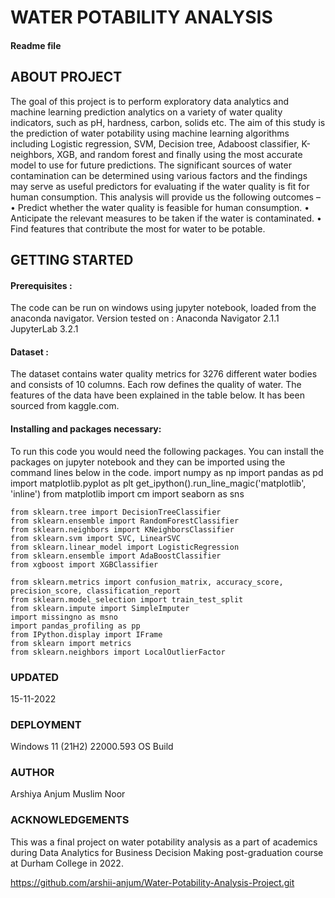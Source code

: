 # WATER POTABILITY ANALYSIS
#### Readme file

## ABOUT PROJECT 
The goal of this project is to perform exploratory data analytics and machine learning prediction analytics on a variety of water quality indicators, such as pH, hardness, carbon, solids etc. The aim of this study is the prediction of water potability using machine learning algorithms including Logistic regression, SVM, Decision tree, Adaboost classifier, K-neighbors, XGB, and random forest and finally using the most accurate model to use for future predictions. The significant sources of water contamination can be determined using various factors and the findings may serve as useful predictors for evaluating if the water quality is fit for human consumption. This analysis will provide us the following outcomes – 
	• Predict whether the water quality is feasible for human consumption.
	• Anticipate the relevant measures to be taken if the water is contaminated.
	• Find features that contribute the most for water to be potable. 


## GETTING STARTED 
#### Prerequisites : 
The code can be run on windows using jupyter notebook, loaded from the anaconda navigator. 
            Version tested on : 
            Anaconda Navigator 2.1.1
            JupyterLab 3.2.1
	    
#### Dataset : 
The dataset contains water quality metrics for 3276 different water bodies and consists of 10 columns. Each row defines the quality of water. The features of the data have been explained in the table below. It has been sourced from kaggle.com. 

#### Installing and packages necessary: 
To run this code you would need the following packages. You can install the packages on jupyter notebook and they can be imported using the command lines below in the code. 
     	import numpy as np
	import pandas as pd
	import matplotlib.pyplot as plt 
	get_ipython().run_line_magic('matplotlib', 'inline')
	from matplotlib import cm
	import seaborn as sns

	from sklearn.tree import DecisionTreeClassifier
	from sklearn.ensemble import RandomForestClassifier
	from sklearn.neighbors import KNeighborsClassifier
	from sklearn.svm import SVC, LinearSVC
	from sklearn.linear_model import LogisticRegression
	from sklearn.ensemble import AdaBoostClassifier
	from xgboost import XGBClassifier

	from sklearn.metrics import confusion_matrix, accuracy_score, precision_score, classification_report
	from sklearn.model_selection import train_test_split
	from sklearn.impute import SimpleImputer
	import missingno as msno
	import pandas_profiling as pp
	from IPython.display import IFrame
	from sklearn import metrics
	from sklearn.neighbors import LocalOutlierFactor

### UPDATED
15-11-2022
### DEPLOYMENT 
Windows 11 (21H2) 22000.593 OS Build
### AUTHOR 
Arshiya Anjum Muslim Noor
### ACKNOWLEDGEMENTS
This was a final project on water potability analysis as a part of academics during Data Analytics for Business Decision Making post-graduation course at Durham College in 2022.  

https://github.com/arshii-anjum/Water-Potability-Analysis-Project.git
